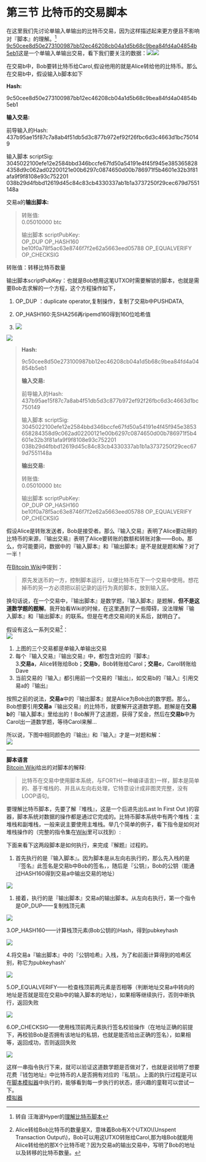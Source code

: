 # 第三节 比特币的交易脚本

在这里我们先讨论单输入单输出的比特币交易，因为这样描述起来更方便且不影响对『脚本』的理解。[^1]  
   [9c50cee8d50e273100987bb12ec46208cb04a1d5b68c9bea84fd4a04854b5eb1](https://blockchain.info/zh-cn/tx/9c50cee8d50e273100987bb12ec46208cb04a1d5b68c9bea84fd4a04854b5eb1)这是一个单输入单输出交易，看下我们要关注的数据：![](/assets/import4-3-0.png)![](/assets/import4-3-0.png)

在交易b中，Bob要转比特币给Carol,假设他用的就是Alice转给他的比特币。那么在交易b中，假设输入b脚本如下

**Hash:**

9c50cee8d50e273100987bb12ec46208cb04a1d5b68c9bea84fd4a04854b5eb1

**输入交易:**

前导输入的Hash:  
437b95ae15f87c7a8ab4f51db5d3c877b972ef92f26fbc6d3c4663d1bc750149

输入脚本 scriptSig:  
3045022100efe12e2584bbd346bccfe67fd50a54191e4f45f945e3853658284358d9c062ad02200121e00b6297c0874650d00b786971f5b4601e32b3f81afa9f9f8108e93c752201  
038b29d4fbbd12619d45c84c83cb4330337ab1b1a3737250f29cec679d7551148a

交易a的**输出脚本:**

> 转账值:  
> 0.05010000 btc
>
> 输出脚本 scriptPubKey:  
> OP\_DUP OP\_HASH160 be10f0a78f5ac63e8746f7f2e62a5663eed05788 OP\_EQUALVERIFY OP\_CHECKSIG

转账值：转移比特币数量

输出脚本scriptPubKey：也就是Bob想用这笔UTXO时需要解锁的脚本，也就是需要Bob去求解的一个方程，这个方程操作如下，

1. OP\_DUP ：duplicate operator,复制操作，复制了交易b中PUSHDATA,
2. OP\_HASH160:先SHA256再ripemd160得到160位哈希值

3. ![](/assets/import4-3-2.png)

![](/assets/import4-3-3.png)

> **Hash:**
>
> 9c50cee8d50e273100987bb12ec46208cb04a1d5b68c9bea84fd4a04854b5eb1
>
> **输入交易:**
>
> 前导输入的Hash:  
> 437b95ae15f87c7a8ab4f51db5d3c877b972ef92f26fbc6d3c4663d1bc750149
>
> 输入脚本 scriptSig:  
> 3045022100efe12e2584bbd346bccfe67fd50a54191e4f45f945e3853658284358d9c062ad02200121e00b6297c0874650d00b786971f5b4601e32b3f81afa9f9f8108e93c752201  
> 038b29d4fbbd12619d45c84c83cb4330337ab1b1a3737250f29cec679d7551148a
>
> **输出交易:**
>
> 转账值:  
> 0.05010000 btc
>
> 输出脚本 scriptPubKey:  
> OP\_DUP OP\_HASH160 be10f0a78f5ac63e8746f7f2e62a5663eed05788 OP\_EQUALVERIFY OP\_CHECKSIG

假设Alice是转账发送者，Bob是接受者。那么『输入交易』表明了Alice要动用的比特币的来源，『输出交易』表明了Alice要转账的数额和转账对象——Bob。那么，你可能要问，数据中的『输入脚本』和『输出脚本』是不是就是题和解？对了一半！

在[Bitcoin Wiki](http://www.8btc.com/bitcoin_scripts)中提到：

> 原先发送币的一方，控制脚本运行，以便比特币在下一个交易中使用。想花掉币的另一方必须把以前记录的运行为真的脚本，放到输入区。

换句话说，在一个交易中，『输出脚本』是数学题，『输入脚本』是题解，**但不是这道数学题的题解**。我开始看Wiki的时候，在这里遇到了一些障碍，没法理解『输入脚本』和『输出脚本』的联系。但是在考虑交易间的关系后，就明白了。

假设有这么一系列交易[^2]：  
![](/assets/import4-3-10.png)  
1. 上图的三个交易都是单输入单输出交易  
2. 每个『输入交易』『输出交易』中，都包含对应的『脚本』  
3.**交易a**，Alice转账给Bob；**交易b**，Bob转账给Carol；**交易c**，Carol转账给Dave  
4. 当前交易的『输入』都引用前一个交易的『输出』，如交易b的『输入』引用交易a的『输出』

按照之前的说法，**交易a**中的『输出脚本』就是Alice为Bob出的数学题。那么，Bob想要引用**交易a**『输出交易』的比特币，就要解开这道数学题。题解是在**交易b**的『输入脚本』里给出的！Bob解开了这道题，获得了奖金，然后在**交易b**中为Carol出一道数学题，等待Carol来解…

所以说，下图中相同颜色的『输出』和『输入』才是一对题和解：  
![](/assets/import4-3-11.png)

---

**脚本语言**  
[Bitcoin Wiki](http://www.8btc.com/bitcoin_scripts)给出的对脚本的解释:

> 比特币在交易中使用脚本系统，与FORTH\(一种编译语言\)一样，脚本是简单的、基于堆栈的、并且从左向右处理，它特意设计成非图灵完整，没有LOOP语句。

要理解比特币脚本，先要了解『堆栈』，这是一个后进先出\(Last In First Out \)的容器，脚本系统对数据的操作都是通过它完成的。比特币脚本系统中有两个堆栈：主堆栈和副堆栈，一般来说主要使用主堆栈。举几个简单的例子，看下指令是如何对堆栈操作的（完整的指令集在[Wiki](http://www.8btc.com/bitcoin_scripts)里可以找到）:

下面来看下这两段脚本是如何执行，来完成『解题』过程的。

1. 首先执行的是『输入脚本』。因为脚本是从左向右执行的，那么先入栈的是『签名』此签名是交易b中Bob的签名，，随后是『公钥』，Bob的公钥（能通过HASH160得到交易a中输出交易的地址）

![](/assets/import4-3-4.png)

1. 接着，执行的是『输出脚本』交易a的输出脚本。从左向右执行，第一个指令是OP\_DUP——复制栈顶元素

![](/assets/import4-3-5.png)

3.OP\_HASH160——计算栈顶元素\(Bob公钥的\)Hash，得到pubkeyhash

![](/assets/import4-3-6.png)

4.将交易a『输出脚本』中的『公钥哈希』入栈，为了和前面计算得到的哈希区别，称它为pubkeyhash'

![](/assets/import4-3-7.png)

5.OP\_EQUALVERIFY——检查栈顶前两元素是否相等（判断地址交易a中转向的地址是否就是现在交易b中的输入脚本的地址），如果相等继续执行，否则中断执行，返回失败

![](/assets/import4-3-8.png)

6.OP\_CHECKSIG——使用栈顶前两元素执行签名校验操作（在地址正确的前提下，再校验Bob是否拥有该地址的私钥，也就是能否给出正确的签名），如果相等，返回成功，否则返回失败

![](/assets/import4-3-9.png)

这样一串指令执行下来，就可以验证这道数学题是否做对了，也就是说验明了想要花费『钱包地址』中比特币的人是否拥有对应的『私钥』。上面的执行过程是可以在[脚本模拟器](https://link.zhihu.com/?target=http%3A//webbtc.com/script)中执行的，能够看到每一步执行的状态，感兴趣的童鞋可以尝试一下。  
[模拟器](https://webbtc.com/script)


[^1]: 转自 汪海波Hyper的[理解比特币脚本](http://www.8btc.com/understand-bitcoin-script)

[^2]: Alice转给Bob比特币的数量是X，意味着Bob有X个UTXO\\(Unspent Transaction Output\\)，Bob可以用这UTXO转账给Carol,那为啥Bob就能用Alice转给他的那X个比特币呢？因为交易a的输出交易中，写明了Bob的地址以及转移的比特币数量。

